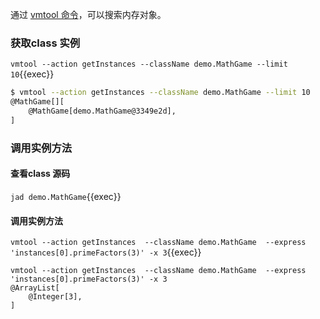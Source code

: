 通过 [vmtool 命令](https://arthas.aliyun.com/doc/vmtool.html)，可以搜索内存对象。

###  获取class 实例

`vmtool --action getInstances --className demo.MathGame --limit 10`{{exec}}

```bash
$ vmtool --action getInstances --className demo.MathGame --limit 10
@MathGame[][
    @MathGame[demo.MathGame@3349e2d],
]
```

###  调用实例方法 

#### 查看class 源码
`jad demo.MathGame`{{exec}}

#### 调用实例方法 
`vmtool --action getInstances  --className demo.MathGame  --express 'instances[0].primeFactors(3)' -x 3`{{exec}}

```
vmtool --action getInstances  --className demo.MathGame  --express 'instances[0].primeFactors(3)' -x 3
@ArrayList[
    @Integer[3],
]
```
